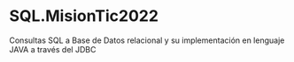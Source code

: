# SQL.MisionTic2022
Consultas SQL a Base de Datos relacional y su implementación en lenguaje JAVA a través del JDBC 
